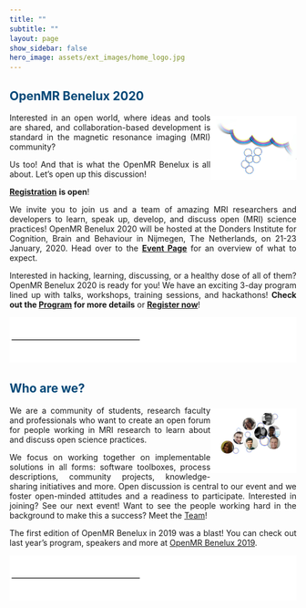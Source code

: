 ```yaml
---
title: ""
subtitle: ""
layout: page
show_sidebar: false
hero_image: assets/ext_images/home_logo.jpg
---
```


## <span style="color:#004777"> OpenMR Benelux 2020 </span> 

<img style="float: right;" src="assets/ext_images/side-column-openmr2020.jpg"  width="30%" height="20%" vspace="1%">

<p><div style="text-align: justify">Interested in an open world, where ideas and tools are shared, and collaboration-based development is standard in the magnetic resonance imaging (MRI) community?</div></p> 
<p><div style="text-align: justify">Us too! And that is what the OpenMR Benelux is all about. Let’s open up this discussion!</div></p>
<p><div style="text-align: justify"><a href="./page-registration.md"><b>Registration</b></a> <b>is open</b>!</div></p>
<p><div style="text-align: justify">We invite you to join us and a team of amazing MRI researchers and developers to learn, speak up, develop, and discuss open (MRI) science practices! OpenMR Benelux 2020 will be hosted at the Donders Institute for Cognition, Brain and Behaviour in Nijmegen, The Netherlands, on 21-23 January, 2020. Head over to the <a href="./page-openmrb-2020"><b>Event Page</b></a> for an overview of what to expect.</div></p>
<p><div style="text-align: justify">Interested in hacking, learning, discussing, or a healthy dose of all of them? OpenMR Benelux 2020 is ready for you! We have an exciting 3-day program lined up with talks, workshops, training sessions, and hackathons! <b>Check out the <a href="./page-program.md">Program</a> for more details</b> or <a href="./page-registration.md"><b>Register now</b></a>!</div></p>

![alt text](assets/ext_images/post_separator.png)

## <span style="color:#004777"> Who are we? </span>  

<img style="float: right;" src="assets/ext_images/side-column-team.jpg" width="30%" height="20%" vspace="1%">

<p><div style="text-align: justify">We are a community of students, research faculty and professionals who want to create an open forum for people working in MRI research to learn about and discuss open science practices.</div></p> 
<p><div style="text-align: justify">We focus on working together on implementable solutions in all forms: software toolboxes, process descriptions, community projects, knowledge-sharing initiatives and more. Open discussion is central to our event and we foster open-minded attitudes and a readiness to participate. Interested in joining? See our next event! Want to see the people working hard in the background to make this a success? Meet the <a href="./page-team">Team</a>!</div></p> 
<p><div style="text-align: justify">The first edition of OpenMR Benelux in 2019 was a blast! You can check out last year’s program, speakers and more at <a href="https://openmrbenelux.github.io/openmrb2019/">OpenMR Benelux 2019</a>.</div></p> 

![alt text](assets/ext_images/post_separator.png)
